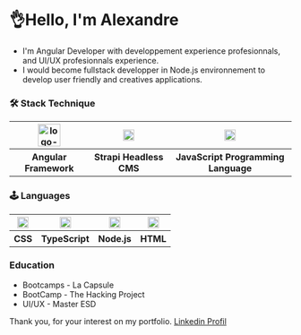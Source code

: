 # 👌Hello, I'm Alexandre

* I'm Angular Developer with developpement experience profesionnals, and UI/UX profesionnals experience.
* I would become fullstack developper in Node.js environnement to develop user friendly and creatives applications.

### 🛠️ Stack Technique

<table>
        <theader>
        <tr>
            <th><img src="https://blog.ninja-squad.com/assets/images/angular_gradient.png" width="auto" height="40" alt="logo-angular"/></th>
            <th><img src="https://assets.super.so/e7c0f16c-8bd3-4c76-8075-4c86f986e1b2/uploads/favicon/9c68ae10-0a8a-4e3f-9084-3625b19df9cb.png" width="auto" height="20" alt="logo-angular"/></th>
            <th><img src="https://upload.wikimedia.org/wikipedia/commons/thumb/9/99/Unofficial_JavaScript_logo_2.svg/197px-Unofficial_JavaScript_logo_2.svg.png" width="auto" height="20" alt="logo-JavaScript"/></th>
        </tr>
        </theader>
        <tbody>
          <th>Angular Framework</th>
          <th>Strapi Headless CMS</th>
        <th>JavaScript Programming Language</th>
        </tbody>
</table>

### 🕹️ Languages

<table>
        <theader>
        <tr>
            <th><img src="https://upload.wikimedia.org/wikipedia/commons/d/d5/CSS3_logo_and_wordmark.svg" width="auto" height="20" alt="logo-CSS"/></th>
            <th><img src="https://upload.wikimedia.org/wikipedia/commons/a/a6/TypeScript_Logo.png" width="auto" height="20" alt="logo-TypeScript"/></th>
            <th><img src="https://upload.wikimedia.org/wikipedia/commons/thumb/d/d9/Node.js_logo.svg/885px-Node.js_logo.svg.png" width="auto" height="20" alt="logo-Node.js"/></th>
            <th><img src="https://upload.wikimedia.org/wikipedia/commons/6/61/HTML5_logo_and_wordmark.svg" width="auto" height="20" alt="logo-TypeScript"/></th>
        </tr>
        </theader>
        <tbody>
          <th>CSS</th>
          <th>TypeScript</th>
          <th>Node.js</th>
        <th>HTML</th>
        </tbody>
</table>

### Education
* Bootcamps - La Capsule
* BootCamp - The Hacking Project
* UI/UX - Master ESD

Thank you, for your interest on my portfolio.
<a href="https://fr.linkedin.com/in/alexandre-jamme-125565196" >Linkedin Profil</a>
